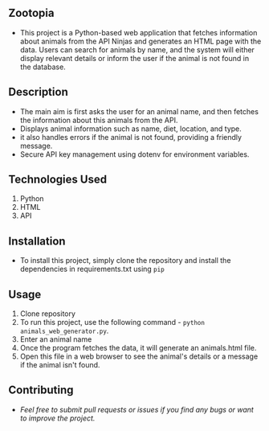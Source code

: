 ## Zootopia 
* This project is a Python-based web application that fetches information about animals from the API Ninjas and  generates an HTML page with the data. Users can search for animals by name, and the system will either display relevant details or inform the user if the animal is not found in the database.



## Description
* The main aim is  first asks the user for an animal name, and then fetches the information about this animals from the API.
* Displays animal information such as name, diet, location, and type.
* it also handles errors if the animal is not found, providing a friendly message.
* Secure API key management using dotenv for environment variables.

## Technologies Used
1. Python 
2. HTML
3. API

## Installation

* To install this project, simply clone the repository and install the dependencies in requirements.txt using `pip`

## Usage
1. Clone repository
2. To run this project, use  the following command - `python animals_web_generator.py`.
3. Enter an animal name
4. Once the program fetches the data, it will generate an animals.html file. 
5. Open this file in a web browser to see the animal's details or a message if the animal isn't found.

## Contributing
* _Feel free to submit pull requests or issues if you find any bugs or want to improve the project._





